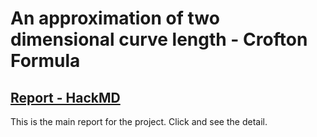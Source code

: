 # An approximation of two dimensional curve length - Crofton Formula
## [Report - HackMD](https://hackmd.io/@Skychocowhite/Hy64kAPTS)
This is the main report for the project.
Click and see the detail.
